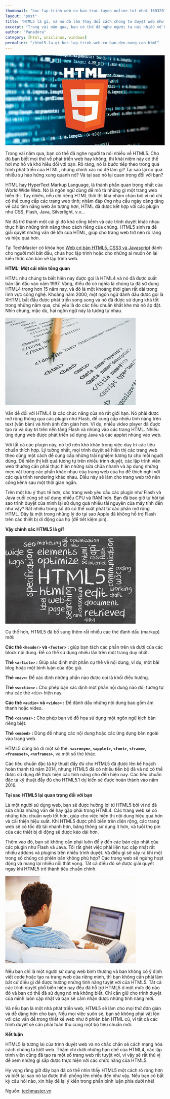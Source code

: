 ```yaml
---
thumbnail: "hoc-lap-trinh-web-co-ban-truc-tuyen-online-tot-nhat-16032016-1.jpg"
layout: "post"
title: "HTML5 là gì, và nó đã làm thay đổi cách chúng ta duyệt web như thế nào?"
excerpt: "Trong vài năm qua, bạn có thể đã nghe người ta nói nhiều về HTML5..."
author: "Panadora"
category: [html, unixlinux, windows]
permalink: "/html5-la-gi-hoc-lap-trinh-web-co-ban-den-nang-cao.html"
---
```


![html1](../assets/images/hoc-lap-trinh-web-co-ban-truc-tuyen-online-tot-nhat-16032016-1.jpg)

Trong vài năm qua, bạn có thể đã nghe người ta nói nhiều về HTML5. Cho dù bạn biết mọi thứ về phát triển web hay không, thì khái niệm này có thể hơi mơ hồ và khó hiểu đối với bạn. Rõ ràng, nó là bước tiếp theo trong quá trình phát triển của HTML, nhưng chính xác nó để làm gì? Tại sao lại có quá nhiều sự hào hứng xung quanh nó? Và tại sao nó lại quan trọng đối với bạn?

HTML hay HyperText Markup Language, là thành phần quan trọng nhất của World Wide Web. Nó là ngôn ngữ dùng để mô tả những gì một trang web hiển thị. Tuy nhiên, nếu chỉ riêng HTML thôi thì khá nhàm chán bởi vì nó chỉ có thể cung cấp các trang web tĩnh; nhằm đáp ứng nhu cầu ngày càng tăng về các tính năng web ấn tượng hơn, HTML đã được kết hợp với các plugin như CSS, Flash, Java, Silverlight, v.v…

Nó đã trở thành một cái gì đó khá cồng kềnh và các trình duyệt khác nhau thực hiện những tính năng theo cách riêng của chúng. HTML5 sinh ra để giải quyết những vấn đề lớn của HTML, giúp cho trang web trở nên rõ ràng và hiệu quả hơn.

Tại TechMaster có khóa học [Web cơ bản HTML5, CSS3 và Javascript](https://techmaster.vn/khoa-hoc/25487/web-co-ban-html5-css3-va-javascript) dành cho người mới bắt đầu, chưa học lập trình hoặc cho những ai muốn ôn lại kiến thức căn bản về lập trình web.

**HTML: Một cái nhìn tổng quan**

HTML như chúng ta biết hiện nay được gọi là HTML4 và nó đã được xuất bản lần đầu vào năm 1997. Vâng, điều đó có nghĩa là chúng ta đã sử dụng HTML4 trong hơn 15 năm nay, và đó là một khoảng thời gian rất dài trong lĩnh vực công nghệ. Khoảng năm 2000, một ngôn ngữ đánh dấu được gọi là XHTML bắt đầu được phát triển song song và nó đã được sử dụng khá tốt trong những năm qua, chủ yếu là do các tiêu chuẩn khắt khe mà nó áp đặt. Nhìn chung, mặc dù, hai ngôn ngữ này là tương tự nhau.

![html2](../assets/images/hoc-lap-trinh-web-co-ban-truc-tuyen-online-tot-nhat-16032016-2.jpg)

Vấn đề đối với HTML4 là các chức năng của nó rất giới hạn. Nó phải được mở rộng thông qua các plugin như Flash, để cung cấp nhiều tính năng trên text (văn bản) và hình ảnh đơn giản hơn. Ví dụ, nhiều video player đã được tạo ra và duy trì trên nền tảng Flash và nhúng vào các trang HTML. Nhiều ứng dụng web được phát triển sử dụng Java và các applet nhúng vào web.

Với tất cả các plugin này, nó trở nên khó khăn trong việc duy trì các tiêu chuẩn thích hợp. Lý tưởng nhất, mọi trình duyệt sẽ hiển thị các trang web theo cùng một cách để cung cấp những trải nghiệm tương tự cho mỗi người dùng. Để hiển thị kết quả tương tự trên nhiều trình duyệt, các lập trình viên web thường cần phải thực hiện những sửa chữa nhanh và áp dụng những mẹo vặt trong các phần khác nhau của trang web của họ để thích nghi với các quá trình rendering khác nhau. Điều này sẽ làm cho trang web trở nên cồng kềnh sau một thời gian ngắn.

Trên một lưu ý thực tế hơn, các trang web yêu cầu các plugin như Flash và Java cuối cùng sẽ sử dụng nhiều CPU và RAM hơn. Bạn đã bao giờ tự hỏi tại sao trình duyệt của mình lại sử dụng quá nhiều tài nguyên của máy tính đến như vậy? Rất nhiều trong số đó có thể xuất phát từ các phần mở rộng HTML. Đây là một trong những lý do tại sao Apple đã không hỗ trợ Flash trên các thiết bị di động của họ (để tiết kiệm pin).

**Vậy chính xác HTML5 là gì?**

![html3](../assets/images/hoc-lap-trinh-web-co-ban-truc-tuyen-online-tot-nhat-16032016-3.jpg)

Cụ thể hơn, HTML5 đã bổ sung thêm rất nhiều các thẻ đánh dấu (markup) mới:

**Các thẻ `<header>` và `<footer>` :**
giúp bạn tách các phần trên và dưới của các block nội dung. Để có thể sử dụng nhiều lần trên một trang duy nhất.

**Thẻ `<article>` :**
Giúp xác định một phần cụ thể về nội dung, ví dụ, một bài blog hoặc một bình luận của độc giả.

**Thẻ `<nav>`:** 
Để xác định những phần nào được coi là khối điều hướng.

**Thẻ `<section>` :** 
Cho phép bạn xác định một phần nội dung nào đó; tương tự như các thẻ `<div>` hiện nay.

**Các thẻ `<audio>` và `<video>` :**
Để đánh dấu những nội dung bao gồm âm thanh hoặc video.

**Thẻ `<canvas>` :**
Cho phép bạn vẽ đồ họa sử dụng một ngôn ngữ kịch bản riêng biệt.

**Thẻ `<embed>` :**
Dùng để nhúng các nội dung hoặc các ứng dụng bên ngoài vào trang web.

HTML5 cũng bỏ đi một số thẻ: **`<acronym>`, `<applet>`, `<font>`, `<frame>`, `<frameset>`, `<noframes>`**, và một số thẻ khác.

Các tiêu chuẩn đặc tả kỹ thuật đầy đủ cho HTML5 đã được lên kế hoạch hoàn thành từ năm 2014, nhưng HTML5 đã có nhiều tiến bộ đã và nó có thể được sử dụng để thực hiện các tính năng cho đến hiện nay. Các tiêu chuẩn đặc tả kỹ thuật đầy đủ cho HTML5.1 dự kiến ​​sẽ được hoàn thành vào năm 2016.

**Tại sao HTML5 lại quan trọng đối với bạn**

Là một người sử dụng web, bạn sẽ được hưởng lợi từ HTML5 bởi vì nó đã sửa chữa những vấn đề hay gặp phải trong HTML4. Các trang web sẽ có những tiêu chuẩn web tốt hơn, giúp cho việc hiển thị nội dung hiệu quả hơn và cải thiện hiệu suất. Khi HTML5 được phổ biến trên diện rộng, các trang web sẽ có tốc độ tải nhanh hơn, băng thông sử dụng ít hơn, và tuổi thọ pin của các thiết bị di động sẽ được kéo dài hơn.

Thêm vào đó, bạn sẽ không cần phải luôn để ý đến các bản cập nhật của các plugin như Flash và Java. Tôi rất ghét việc phải liên tục cập nhật rất nhiều addons và plugins trên nhiều trình duyệt. Và điều gì sẽ xảy ra khi một trong số chúng có phiên bản không phù hợp? Các trang web sẽ ngừng hoạt động và mang lại nhiều nỗi thất vọng. Tất cả điều đó sẽ được giải quyết ngay khi HTML5 trở thành tiêu chuẩn chính.

![html4](../assets/images/hoc-lap-trinh-web-co-ban-truc-tuyen-online-tot-nhat-16032016-4.jpg)

Nếu bạn chỉ là một người sử dụng web bình thường và bạn không có ý định viết code hoặc tạo ra trang web của riêng mình, thì bạn không cần phải làm bất cứ điều gì để được hưởng những tính năng tuyệt vời của HTML5. Tất cả các trình duyệt phổ biến hiện nay đều đã hỗ trợ HTML5 ở một mức độ nào đó và bạn có thể đã sử dụng nó mà không biết. Chỉ cần giữ cho trình duyệt của mình luôn cập nhật và bạn sẽ cảm nhận được những tính năng mới.

Và nếu bạn là một nhà phát triển web, HTML5 sẽ làm cho mọi thứ đơn giản và dễ dàng hơn cho bạn. Nếu mọi việc suôn sẻ, bạn sẽ không phải vật lộn với các vấn đề trong thiết kế web như ở phiên bản HTML cũ, vì tất cả các trình duyệt sẽ cần phải tuân thủ cùng một bộ tiêu chuẩn mới.

**Kết luận**

HTML5 là tương lai của trình duyệt web và nó chắc chắn sẽ cách mạng hóa cách chúng ta lướt web. Thậm chí dưới những hạn chế của HTML4, các lập trình viên cũng đã tạo ra một số trang web rất tuyệt vời, vì vậy sẽ rất thú vị để xem những gì sắp được thực hiện với các chức năng của HTML5.

Hy vọng rằng giờ đây bạn đã có thể nhìn thấy HTML5 một cách rõ ràng hơn và biết tại sao nó lại được thổi phồng lên nhiều đến như vậy. Nếu bạn có bất kỳ câu hỏi nào, xin hãy để lại ý kiến trong phần bình luận phía dưới nhé!

Nguồn: [techmaster.vn](https://techmaster.vn/posts/33804/html5-la-gi-hoc-lap-trinh-web-co-ban-den-nang-cao?fbclid=IwAR06lAmlmuthMOeGKTpoZgLDTOCMJLI02j_ftRBWmUgLqzJHpinSCOGtJw4#toc-html-m-t-c-i-nh-n-t-ng-quan)